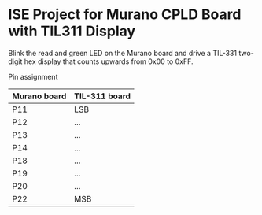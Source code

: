 # ISE Project for Murano CPLD Board with TIL311 Display

Blink the read and green LED on the Murano board and drive a TIL-331
two-digit hex display that counts upwards from 0x00 to 0xFF.

Pin assignment

Murano board|TIL-311 board
--------|---------
P11     | LSB
P12     | ...
P13     | ...
P14     | ...
P18     | ...
P19     | ...
P20     | ...
P22     | MSB
